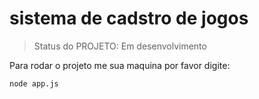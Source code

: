 <h1> sistema de cadstro de jogos</h1>


> Status do PROJETO: Em desenvolvimento

Para rodar o projeto me sua maquina por favor digite:

```
node app.js
```
